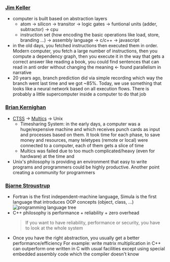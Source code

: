 ### [Jim Keller](https://www.youtube.com/watch?v=Nb2tebYAaOA)

- computer is built based on abstraction layers
  - atom -> silicon -> transitor -> logic gates -> funtional units (adder, subtractor) -> cpu
  - instruction set (how encoding the basic operations like load, store, branding ...) -> assembly language -> c/c++ -> javascript
- in the old days, you fetched instructions then executed them in order. Modern computer, you fetch a large number of instructions, then you compute a dependency graph, then you execute it in the way that gets a correct answer like reading a book, you could find sentences that can read in anti order without changing the meaning <- found parallelism in narrative
- 20 years ago, branch prediction did via simple recording which way the branch went last time and we got ~85%. Today, we use something that looks like a neural network based on all execution flows. There is probably a little supercomputer inside a computer to do that job

### [Brian Kernighan](https://www.youtube.com/watch?v=O9upVbGSBFo)

- [CTSS](https://www.youtube.com/watch?v=Q07PhW5sCEk) -> [Multics](https://en.wikipedia.org/wiki/Multics) -> Unix
  - Timesharing System: in the early days, a computer was a huge/expensive machine and which receives punch cards as input and processes based on them. It took time for each phase, to save money and resources, many teletypes (remote or local) were connected to a computer, each of them gets a slice of time
  - Multics was failed due to too much complicated/heavy (even for hardware) at the time and
- Unix's philosophy is providing an environment that easy to write programs and programmers could be highly productive. Another point creating a community for programmers

### [Bjarne Stroustrup](https://www.youtube.com/watch?v=uTxRF5ag27A)

- Fortran is the first independent-machine language, Simula is the first language that introduces OOP concepts (object, class, ...)
  ![programming language tree](https://i.imgur.com/zlhXiZy.png)
- C++ philosophy is performance + reliability + zero overhead
  > If you want to have reliability, performance or security, you have to look at the whole system
- Once you have the right abstraction, you usually get a better performance/efficiency
  For example: write matrix multiplication in C++ can outperform one written in C with usual facilities except using special embedded assembly code which the compiler doesn't know
